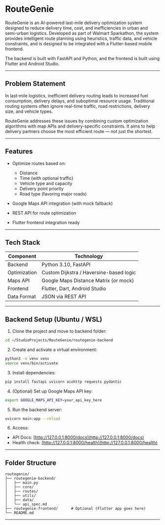 # RouteGenie

RouteGenie is an AI-powered last-mile delivery optimization system designed to reduce delivery time, cost, and inefficiencies in urban and semi-urban logistics. Developed as part of Walmart Sparkathon, the system provides intelligent route planning using heuristics, traffic data, and vehicle constraints, and is designed to be integrated with a Flutter-based mobile frontend.

The backend is built with FastAPI and Python, and the frontend is built using Flutter and Android Studio.

---

## Problem Statement

In last-mile logistics, inefficient delivery routing leads to increased fuel consumption, delivery delays, and suboptimal resource usage. Traditional routing systems often ignore real-time traffic, road restrictions, delivery size, and vehicle types.

RouteGenie addresses these issues by combining custom optimization algorithms with map APIs and delivery-specific constraints. It aims to help delivery partners choose the most efficient route — not just the shortest.

---

## Features

* Optimize routes based on:

    * Distance
    * Time (with optional traffic)
    * Vehicle type and capacity
    * Delivery point priority
    * Road type (favoring major roads)
* Google Maps API integration (with mock fallback)
* REST API for route optimization
* Flutter frontend integration ready

---

## Tech Stack

| Component    | Technology                              |
| ------------ | --------------------------------------- |
| Backend      | Python 3.10, FastAPI                    |
| Optimization | Custom Dijkstra / Haversine-based logic |
| Maps API     | Google Maps Distance Matrix (or mock)   |
| Frontend     | Flutter, Dart, Android Studio           |
| Data Format  | JSON via REST API                       |

---

## Backend Setup (Ubuntu / WSL)

1. Clone the project and move to backend folder:

```bash
cd ~/StudioProjects/RouteGenie/routegenie-backend
```

2. Create and activate a virtual environment:

```bash
python3 -m venv venv
source venv/bin/activate
```

3. Install dependencies:

```bash
pip install fastapi uvicorn aiohttp requests pydantic
```

4. (Optional) Set up Google Maps API key:

```bash
export GOOGLE_MAPS_API_KEY=your_api_key_here
```

5. Run the backend server:

```bash
uvicorn main:app --reload
```

6. Access:

* API Docs: [http://127.0.0.1:8000/docs](http://127.0.0.1:8000/docs)
* Health check: [http://127.0.0.1:8000/health](http://127.0.0.1:8000/health)

---

## Folder Structure

```
routegenie/
├── routegenie-backend/
│   ├── main.py
│   ├── core/
│   ├── routes/
│   ├── utils/
│   ├── data/
│   └── api_spec.md
├── routegenie-frontend/      # Optional (Flutter app goes here)
└── README.md
```

---
